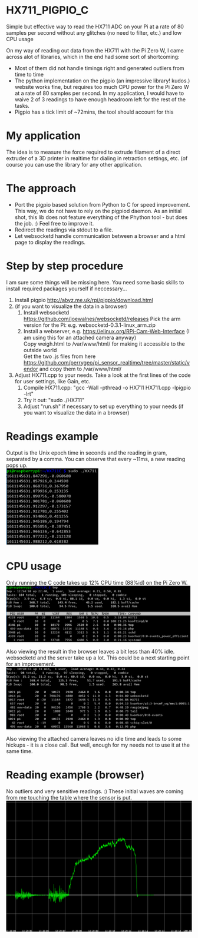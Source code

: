 # HX711_PIGPIO_C
Simple but effective way to read the HX711 ADC on your Pi at a rate of 80 samples per second without any glitches (no need to filter, etc.) and low CPU usage

On my way of reading out data from the HX711 with the Pi Zero W, I came across alot of libraries, which in the end had some sort of shortcoming:
- Most of them did not handle timings right and generated outliers from time to time
- The python implementation on the pigpio (an impressive library! kudos.) website works fine, but requires too much CPU power for the Pi Zero W at a rate of 80 samples per second. In my application, I would have to waive 2 of 3 readings to have enough headroom left for the rest of the tasks.
- Pigpio has a tick limit of ~72mins, the tool should account for this

# My application
The idea is to measure the force required to extrude filament of a direct extruder of a 3D printer in realtime for dialing in retraction settings, etc. (of course you can use the library for any other application.

# The approach
- Port the pigpio based solution from Python to C for speed improvement. This way, we do not have to rely on the pigpiod daemon. As an initial shot, this lib does not feature everything of the Phython tool - but does the job. :) Feel free to improve it.
- Redirect the readings via stdout to a file. 
- Let websocketd handle communication between a browser and a html page to display the readings.

# Step by step procedure
I am sure some things will be missing here. You need some basic skills to install required packages yourself if neccessary...

1. Install pigpio http://abyz.me.uk/rpi/pigpio/download.html
2. (if you want to visualize the data in a browser)
    1. Install websocketd https://github.com/joewalnes/websocketd/releases
       Pick the arm version for the Pi: e.g. websocketd-0.3.1-linux_arm.zip
    2. Install a webserver, e.g. https://elinux.org/RPi-Cam-Web-Interface (I am using this for an attached camera anyway)  
       Copy weigh.html to /var/www/html/ for making it accessible to the outside world  
       Get the two .js files from here https://github.com/perrygeo/pi_sensor_realtime/tree/master/static/vendor and copy them to /var/www/html/
3. Adjust HX711.cpp to your needs. Take a look at the first lines of the code for user settings, like Gain, etc.
    1. Compile HX711.cpp: "gcc -Wall -pthread -o HX711 HX711.cpp -lpigpio -lrt"
    2. Try it out: "sudo ./HX711"
    3. Adjust "run.sh" if necessary to set up everything to your needs (if you want to visualize the data in a browser)

# Readings example
Output is the Unix epoch time in seconds and the reading in gram, separated by a comma. You can observe that every ~11ms, a new reading pops up.  
<img src="https://github.com/DupiDachs/HX711_PIGPIO_C/blob/main/screenshots/readingShell.png" width="250">

# CPU usage
Only running the C code takes up 12% CPU time (88%id) on the Pi Zero W.  
<img src="https://github.com/DupiDachs/HX711_PIGPIO_C/blob/main/screenshots/CPUusage.png" width="500">

Also viewing the result in the browser leaves a bit less than 40% idle. websocketd and the server take up a lot. This could be a next starting point for an improvement.  
<img src="https://github.com/DupiDachs/HX711_PIGPIO_C/blob/main/screenshots/CPUusageBrowser.png" width="500">

Also viewing the attached camera leaves no idle time and leads to some hickups - it is a close call. But well, enough for my needs not to use it at the same time.

# Reading example (browser)
No outliers and very sensitive readings. :) These initial waves are coming from me touching the table where the sensor is put.  
<img src="https://github.com/DupiDachs/HX711_PIGPIO_C/blob/main/screenshots/readingBrowser.png" width="700">
